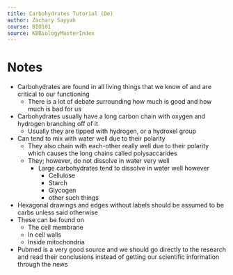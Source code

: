 ```yaml
---
title: Carbohydrates Tutorial (De)
author: Zachary Sayyah
course: BIO101
source: KBBiologyMasterIndex
---
```

# Notes
- Carbohydrates are found in all living things that we know of and are critical to our functioning
    - There is a lot of debate surrounding how much is good and how much is bad for us
- Carbohydrates usually have a long carbon chain with oxygen and hydrogen branching off of it
    - Usually they are tipped with hydrogen, or a hydroxel group
- Can tend to mix with water well due to their polarity
    - They also chain with each-other really well due to their polarity which causes the long chains called polysaccarides 
    - They; however, do not dissolve in water very well
        - Large carbohydrates tend to dissolve in water well however
            - Cellulose
            - Starch
            - Glycogen
            - other such things
-  Hexagonal drawings and edges without labels should be assumed to be carbs unless said otherwise
-  These can be found on
    -  The cell membrane
    -  In cell walls
    -  Inside mitochondria
- Pubmed is a very good source and we should go directly to the research and read their conclusions instead of getting our scientific information through the news